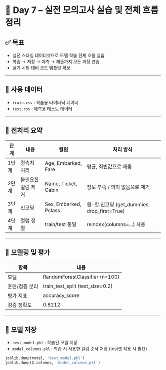 # 📅 Day 7 – 실전 모의고사 실습 및 전체 흐름 정리

## ✅ 목표
- 실전 스타일 데이터셋으로 모델 학습 전체 흐름 실습
- 학습 → 저장 → 예측 → 제출까지 모든 과정 연습
- 실기 시험 대비 코드 템플릿 확보

---

## 📁 사용 데이터

- `train.csv` : 학습용 타이타닉 데이터
- `test.csv` : 예측용 테스트 데이터

---

## 🧪 전처리 요약

| 단계  | 내용         | 컬럼         | 처리 방식                              |
|-------|--------------|--------------|----------------------------------------|
| 1단계 | 결측치 처리    | Age, Embarked, Fare | 평균, 최빈값으로 채움                    |
| 2단계 | 불필요한 컬럼 제거 | Name, Ticket, Cabin | 정보 부족 / 의미 없음으로 제거           |
| 3단계 | 인코딩       | Sex, Embarked, Pclass | 원-핫 인코딩 (get_dummies, drop_first=True) |
| 4단계 | 컬럼 정렬     | train/test 통일  | reindex(columns=...) 사용                |

---

## 🧠 모델링 및 평가

| 항목       | 내용                              |
|------------|-----------------------------------|
| 모델       | RandomForestClassifier (n=100)   |
| 훈련/검증 분리 | train_test_split (test_size=0.2) |
| 평가 지표   | accuracy_score                    |
| 검증 정확도 | 0.8212                            |

---

## 💾 모델 저장

- `best_model.pkl` : 학습된 모델 저장
- `model_columns.pkl` : 학습 시 사용한 컬럼 순서 저장 (test셋 적용 시 필요)

```python
joblib.dump(model, 'best_model.pkl')
joblib.dump(X.columns, 'model_columns.pkl')
